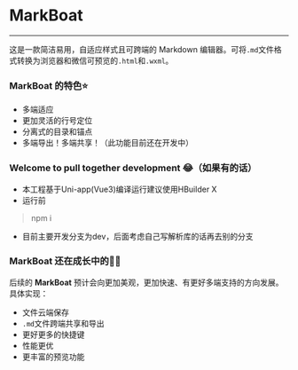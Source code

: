 # MarkBoat

---
这是一款简洁易用，自适应样式且可跨端的 Markdown 编辑器。可将`.md`文件格式转换为浏览器和微信可预览的`.html`和`.wxml`。

### MarkBoat 的特色⭐
* 多端适应
* 更加灵活的行号定位
* 分离式的目录和锚点
* 多端导出！多端共享！（此功能目前还在开发中）

### Welcome to pull together development 😂（如果有的话）
* 本工程基于Uni-app(Vue3)编译运行建议使用HBuilder X
* 运行前
> npm i
* 目前主要开发分支为dev，后面考虑自己写解析库的话再去别的分支

### MarkBoat 还在成长中的🏃‍♂️
后续的 **MarkBoat** 预计会向更加美观，更加快速、有更好多端支持的方向发展。具体实现：
* 文件云端保存
* `.md`文件跨端共享和导出
* 更好更多的快捷键
* 性能更优
* 更丰富的预览功能